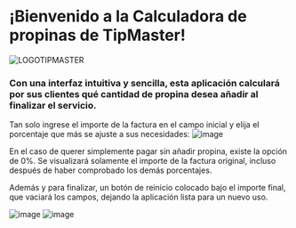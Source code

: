 <p align="center">
  
  # ¡Bienvenido a la Calculadora de propinas de TipMaster!

  
  ![LOGOTIPMASTER](https://github.com/Paatx/EntornosDesarrollo/assets/154462285/5126ac74-e10f-4df3-8362-a2aa5991963b)


### Con una interfaz intuitiva y sencilla, esta aplicación calculará por sus clientes qué cantidad de propina desea añadir al finalizar el servicio.

Tan solo ingrese el importe de la factura en el campo inicial y elija el porcentaje que más se ajuste a sus necesidades:
![image](https://github.com/Paatx/EntornosDesarrollo/assets/154462285/8a8d679a-738d-46e4-9790-ec91720be290)

En el caso de querer simplemente pagar sin añadir propina, existe la opción de 0%. Se visualizará solamente el importe de la factura original, incluso después de haber comprobado los demás porcentajes.

Además y para finalizar, un botón de reinicio colocado bajo el importe final, que vaciará los campos, dejando la aplicación lista para un nuevo uso.

![image](https://github.com/Paatx/EntornosDesarrollo/assets/154462285/41893f12-cd1d-4981-8a75-c5b6b8b37dc0)            ![image](https://github.com/Paatx/EntornosDesarrollo/assets/154462285/04bc20ed-93bb-425c-b172-d1e4ed51718f)


</p>

